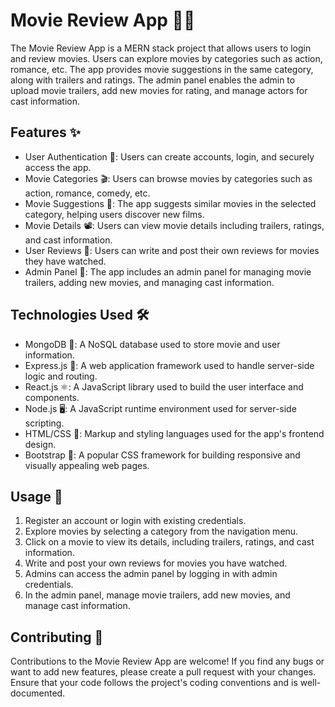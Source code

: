 # Movie Review App 🎥🍿

The Movie Review App is a MERN stack project that allows users to login and review movies. Users can explore movies by categories such as action, romance, etc. The app provides movie suggestions in the same category, along with trailers and ratings. The admin panel enables the admin to upload movie trailers, add new movies for rating, and manage actors for cast information.

## Features ✨
- User Authentication 🔐: Users can create accounts, login, and securely access the app.
- Movie Categories 🎬: Users can browse movies by categories such as action, romance, comedy, etc.
- Movie Suggestions 🎥: The app suggests similar movies in the selected category, helping users discover new films.
- Movie Details 📽️: Users can view movie details including trailers, ratings, and cast information.
- User Reviews 📝: Users can write and post their own reviews for movies they have watched.
- Admin Panel 👑: The app includes an admin panel for managing movie trailers, adding new movies, and managing cast information.

## Technologies Used 🛠️
- MongoDB 🍃: A NoSQL database used to store movie and user information.
- Express.js 🚀: A web application framework used to handle server-side logic and routing.
- React.js ⚛️: A JavaScript library used to build the user interface and components.
- Node.js 🖥️: A JavaScript runtime environment used for server-side scripting.
- HTML/CSS 🎨: Markup and styling languages used for the app's frontend design.
- Bootstrap 🌈: A popular CSS framework for building responsive and visually appealing web pages.

## Usage 🚀
1. Register an account or login with existing credentials.
2. Explore movies by selecting a category from the navigation menu.
3. Click on a movie to view its details, including trailers, ratings, and cast information.
4. Write and post your own reviews for movies you have watched.
5. Admins can access the admin panel by logging in with admin credentials.
6. In the admin panel, manage movie trailers, add new movies, and manage cast information.

## Contributing 🤝
Contributions to the Movie Review App are welcome! If you find any bugs or want to add new features, please create a pull request with your changes. Ensure that your code follows the project's coding conventions and is well-documented.
